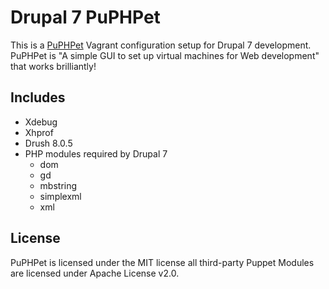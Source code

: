 # Drupal 7 PuPHPet

This is a [PuPHPet](https://puphpet.com) Vagrant configuration setup for Drupal
7 development. PuPHPet is "A simple GUI to set up virtual machines for Web
development" that works brilliantly!

## Includes

* Xdebug
* Xhprof
* Drush 8.0.5
* PHP modules required by Drupal 7
    * dom
    * gd
    * mbstring
    * simplexml
    * xml

## License 

PuPHPet is licensed under the MIT license all third-party Puppet Modules are
licensed under Apache License v2.0.
